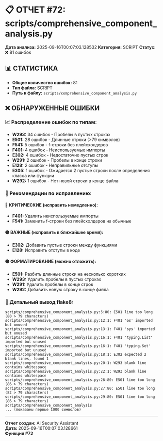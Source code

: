 # 📋 ОТЧЕТ #72: scripts/comprehensive_component_analysis.py

**Дата анализа:** 2025-09-16T00:07:03.128532
**Категория:** SCRIPT
**Статус:** ❌ 81 ошибок

## 📊 СТАТИСТИКА

- **Общее количество ошибок:** 81
- **Тип файла:** SCRIPT
- **Путь к файлу:** `scripts/comprehensive_component_analysis.py`

## ❌ ОБНАРУЖЕННЫЕ ОШИБКИ

### 📈 Распределение ошибок по типам:

- **W293:** 34 ошибок - Пробелы в пустых строках
- **E501:** 28 ошибок - Длинные строки (>79 символов)
- **F541:** 5 ошибок - f-строки без плейсхолдеров
- **F401:** 4 ошибок - Неиспользуемые импорты
- **E302:** 4 ошибок - Недостаточно пустых строк
- **W291:** 2 ошибок - Пробелы в конце строки
- **E128:** 2 ошибок - Неправильные отступы
- **E305:** 1 ошибок - Ожидается 2 пустые строки после определения класса или функции
- **W292:** 1 ошибок - Нет новой строки в конце файла

### 🎯 Рекомендации по исправлению:

#### 🔴 КРИТИЧЕСКИЕ (исправить немедленно):
- **F401:** Удалить неиспользуемые импорты
- **F541:** Заменить f-строки без плейсхолдеров на обычные

#### 🟡 ВАЖНЫЕ (исправить в ближайшее время):
- **E302:** Добавить пустые строки между функциями
- **E128:** Исправить отступы в коде

#### 🟢 ФОРМАТИРОВАНИЕ (можно отложить):
- **E501:** Разбить длинные строки на несколько коротких
- **W293:** Удалить пробелы в пустых строках
- **W291:** Удалить пробелы в конце строк
- **W292:** Добавить новую строку в конце файла

### 📝 Детальный вывод flake8:

```
scripts/comprehensive_component_analysis.py:5:80: E501 line too long (80 > 79 characters)
scripts/comprehensive_component_analysis.py:12:1: F401 'os' imported but unused
scripts/comprehensive_component_analysis.py:13:1: F401 'sys' imported but unused
scripts/comprehensive_component_analysis.py:16:1: F401 'typing.List' imported but unused
scripts/comprehensive_component_analysis.py:16:1: F401 'typing.Set' imported but unused
scripts/comprehensive_component_analysis.py:18:1: E302 expected 2 blank lines, found 1
scripts/comprehensive_component_analysis.py:20:1: W293 blank line contains whitespace
scripts/comprehensive_component_analysis.py:22:1: W293 blank line contains whitespace
scripts/comprehensive_component_analysis.py:26:80: E501 line too long (86 > 79 characters)
scripts/comprehensive_component_analysis.py:27:80: E501 line too long (82 > 79 characters)
scripts/comprehensive_component_analysis.py:29:80: E501 line too long (86 > 79 characters)
scripts/comprehensive_component_analysis
... (показаны первые 1000 символов)
```

---
**Отчет создан:** AI Security Assistant  
**Дата:** 2025-09-16T00:07:03.128661  
**Функция #72**
